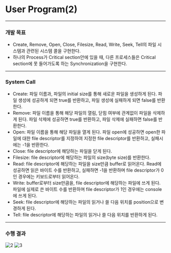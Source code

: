 # User Program(2)
------
### 개발 목표
-	Create, Remove, Open, Close, Filesize, Read, Write, Seek, Tell의 파일 시스템과 관련된 시스템 콜을 구현한다.
-	하나의 Process가 Critical section안에 있을 때, 다른 프로세스들은 Critical section에 못 들어가도록 하는 Synchronization을 구현한다.
-------
### System Call
- Create: 파일 이름과, 파일의 initial size를 통해 새로운 파일을 생성하게 된다. 파일 생성에 성공하게 되면 true를 반환하고, 파일 생성에 실패하게 되면 false를 반환한다.
- Remove: 파일 이름을 통해 해당 파일의 열림, 닫힘 여부에 관계없이 파일을 삭제하게 된다. 파일 삭제에 성공하면 true를 반환하고, 파일 삭제에 실패하면 false를 반환한다.
- Open: 파일 이름을 통해 해당 파일을 열게 된다. 파일 open에 성공하면 open한 파일에 대한 file descriptor를 지정하여 지정한 file descriptor를 반환하고, 실패시에는 -1을 반환한다.
- Close: file descriptor에 해당하는 파일을 닫게 된다.
- Filesize: file descriptor에 해당하는 파일의 size(byte size)를 반환한다.
- Read: file descriptor에 해당하는 파일을 size만큼 buffer로 읽어온다. Read에 성공하면 읽은 바이트 수를 반환하고, 실패하면 -1을 반환하며 file descriptor가 0인 경우에는 키보드로부터 읽어온다.
- Write: buffer로부터 size만큼을, file descriptor에 해당하는 파일에 쓰게 된다. 파일에 실제로 쓴 바이트 수를 반환하며 file descriptor가 1인 경우에는 console에 쓰게 된다.
- Seek: file descriptor에 해당하는 파일의 읽거나 쓸 다음 위치를 position으로 변경하게 된다.
- Tell: file descriptor에 해당하는 파일의 읽거나 쓸 다음 위치를 반환하게 된다.
-------
### 수행 결과
![2](https://user-images.githubusercontent.com/57051773/120828516-95ddb280-c597-11eb-9617-4ec962dcb132.jpg)
![3](https://user-images.githubusercontent.com/57051773/120828523-97a77600-c597-11eb-8094-5b2cbfe17ed6.jpg)
